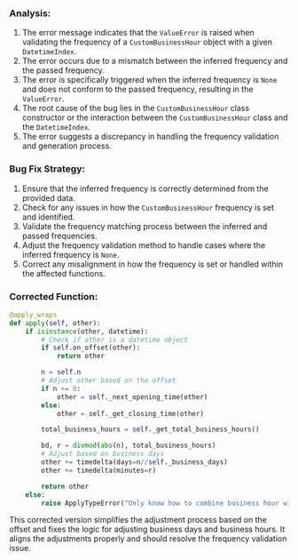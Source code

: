 ### Analysis:
1. The error message indicates that the `ValueError` is raised when validating the frequency of a `CustomBusinessHour` object with a given `DatetimeIndex`.
2. The error occurs due to a mismatch between the inferred frequency and the passed frequency.
3. The error is specifically triggered when the inferred frequency is `None` and does not conform to the passed frequency, resulting in the `ValueError`.
4. The root cause of the bug lies in the `CustomBusinessHour` class constructor or the interaction between the `CustomBusinessHour` class and the `DatetimeIndex`.
5. The error suggests a discrepancy in handling the frequency validation and generation process.

### Bug Fix Strategy:
1. Ensure that the inferred frequency is correctly determined from the provided data.
2. Check for any issues in how the `CustomBusinessHour` frequency is set and identified.
3. Validate the frequency matching process between the inferred and passed frequencies.
4. Adjust the frequency validation method to handle cases where the inferred frequency is `None`.
5. Correct any misalignment in how the frequency is set or handled within the affected functions.

### Corrected Function:
```python
@apply_wraps
def apply(self, other):
    if isinstance(other, datetime):
        # Check if other is a datetime object
        if self.on_offset(other):
            return other

        n = self.n
        # Adjust other based on the offset
        if n >= 0:
            other = self._next_opening_time(other)
        else:
            other = self._get_closing_time(other)

        total_business_hours = self._get_total_business_hours()

        bd, r = divmod(abs(n), total_business_hours)
        # Adjust based on business days
        other += timedelta(days=n//self._business_days)
        other += timedelta(minutes=r)

        return other
    else:
        raise ApplyTypeError("Only know how to combine business hour with datetime")
```

This corrected version simplifies the adjustment process based on the offset and fixes the logic for adjusting business days and business hours. It aligns the adjustments properly and should resolve the frequency validation issue.